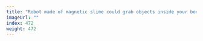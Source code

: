 ```yaml
---
title: "Robot made of magnetic slime could grab objects inside your body"
imageUrl: ""
index: 472
weight: 472
---
```

